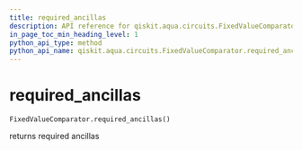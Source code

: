 ```yaml
---
title: required_ancillas
description: API reference for qiskit.aqua.circuits.FixedValueComparator.required_ancillas
in_page_toc_min_heading_level: 1
python_api_type: method
python_api_name: qiskit.aqua.circuits.FixedValueComparator.required_ancillas
---
```


# required\_ancillas

<span id="qiskit.aqua.circuits.FixedValueComparator.required_ancillas" />

`FixedValueComparator.required_ancillas()`

returns required ancillas


